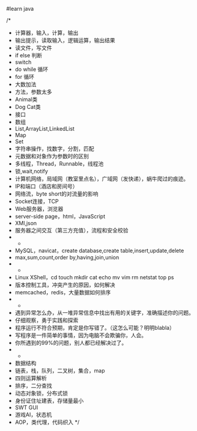 #learn java

/*
 * 计算器，输入，计算，输出
 * 输出提示，读取输入，逻辑运算，输出结果
 * 读文件，写文件
 * if else 判断
 * switch
 * do while 循环
 * for 循环
 * 大数加法
 * 方法，参数太多
 * Animal类
 * Dog Cat类
 * 接口
 * 数组
 * List,ArrayList,LinkedList
 * Map
 * Set
 * 字符串操作，找数字，分割，匹配
 * 元数据和对象作为参数时的区别
 * 多线程，Thread，Runnable，线程池
 * 锁,wait,notify
 * 计算机网络，局域网（教室里点名），广域网（发快递），蜗牛爬过的痕迹。
 * IP和端口（酒店和房间号）
 * 网络流，byte short的对流量的影响
 * Socket连接，TCP
 * Web服务器，浏览器
 * server-side page，html，JavaScript 
 * XMl,json
 * 服务器之间交互（第三方充值），流程和安全校验
 * -
 * MySQL，navicat，create database,create table,insert,update,delete
 * max,sum,count,order by,having,join,union
 * -
 * Linux XShell，cd touch mkdir cat echo mv vim rm netstat top ps
 * 版本控制工具，冲突产生的原因，如何解决
 * memcached，redis，大量数据如何排序
 * -
 * 遇到异常怎么办，从一堆异常信息中找出有用的关键字，准确描述你的问题。
 * 仔细观察，勇于实践和探索
 * 程序运行不符合预期，肯定是你写错了。（这怎么可能？明明blabla）
 * 写程序是一件简单的事情，因为电脑不会欺骗你，人会。
 * 你所遇到的99%的问题，别人都已经解决过了。
 * -
 * 数据结构
 * 链表，栈，队列，二叉树，集合，map
 * 四则运算解析
 * 排序，二分查找
 * 动态对象锁，分布式锁
 * 身份证住址建表，存储量最小
 * SWT GUI
 * 游戏AI，状态机
 * AOP，类代理，代码织入
 */
